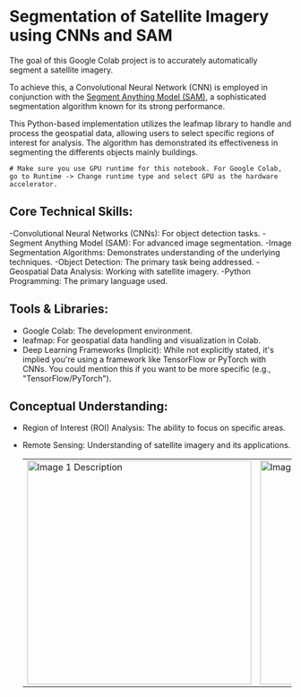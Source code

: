 # Segmentation of Satellite Imagery using CNNs and SAM


The goal of this Google Colab project is to accurately automatically segment a satellite imagery.

To achieve this, a Convolutional Neural Network (CNN) is employed in conjunction with the [Segment Anything Model (SAM)](https://segment-anything.com/), a sophisticated segmentation algorithm known for its strong performance.

This Python-based implementation utilizes the leafmap library to handle and process the geospatial data, allowing users to select specific regions of interest for analysis. The algorithm has demonstrated its effectiveness in segmenting the differents objects mainly buildings.


```
# Make sure you use GPU runtime for this notebook. For Google Colab, go to Runtime -> Change runtime type and select GPU as the hardware accelerator.
```
 ## Core Technical Skills:

-Convolutional Neural Networks (CNNs): For object detection tasks.
-Segment Anything Model (SAM): For advanced image segmentation.
-Image Segmentation Algorithms: Demonstrates understanding of the underlying techniques.
-Object Detection: The primary task being addressed.
-Geospatial Data Analysis: Working with satellite imagery.
-Python Programming: The primary language used.

## Tools & Libraries:

- Google Colab: The development environment.
- leafmap: For geospatial data handling and visualization in Colab.
- Deep Learning Frameworks (Implicit): While not explicitly stated, it's implied you're using a framework like TensorFlow or PyTorch with CNNs. You could mention this if you want to be more specific (e.g., "TensorFlow/PyTorch").

## Conceptual Understanding:

- Region of Interest (ROI) Analysis: The ability to focus on specific areas.
- Remote Sensing: Understanding of satellite imagery and its applications.

  <table>
  <tr>
    <td><img src="path/to/image1.png" alt="Image 1 Description" width="400"></td>
    <td><img src="path/to/image2.png" alt="Image 2 Description" width="400"></td>
  </tr>
</table>
